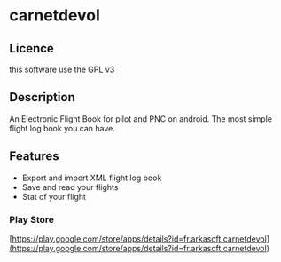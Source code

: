 # carnetdevol

## Licence

this software use the GPL v3

## Description

An Electronic Flight Book for pilot and PNC on android.
The most simple flight log book you can have.

## Features

* Export and import XML flight log book
* Save and read your flights
* Stat of your flight

### Play Store

[https://play.google.com/store/apps/details?id=fr.arkasoft.carnetdevol](https://play.google.com/store/apps/details?id=fr.arkasoft.carnetdevol)
